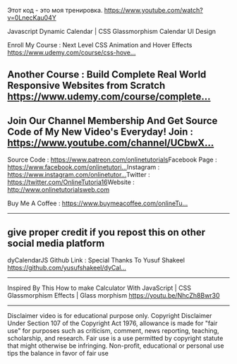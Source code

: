 Этот код - это моя тренировка.
https://www.youtube.com/watch?v=0LnecKau04Y

Javascript Dynamic Calendar | CSS Glassmorphism Calendar UI Design

Enroll My Course : Next Level CSS Animation and Hover Effects
https://www.udemy.com/course/css-hove...​

Another Course : Build Complete Real World Responsive Websites from Scratch
https://www.udemy.com/course/complete...​
------------------
Join Our Channel Membership And Get Source Code of My New Video's Everyday!
Join : https://www.youtube.com/channel/UCbwX...​
------------------

Source Code : https://www.patreon.com/onlinetutorials​
Facebook Page : https://www.facebook.com/onlinetutori...​
Instagram : https://www.instagram.com/onlinetutor...​
Twitter : https://twitter.com/OnlineTutoria16​
Website : http://www.onlinetutorialsweb.com​

Buy Me A Coffee : https://www.buymeacoffee.com/onlineTu...​

------------------
give proper credit if you repost this on other social media platform
------------------


dyCalendarJS Github Link :
Special Thanks To Yusuf Shakeel
https://github.com/yusufshakeel/dyCal...​

------------------
Inspired By This
How to make Calculator With JavaScript | CSS Glassmorphism Effects | Glass morphism
https://youtu.be/NhcZh8Bwr30​


------------------
Disclaimer video is for educational purpose only. Copyright Disclaimer Under Section 107 of the Copyright Act 1976, allowance is made for "fair use" for purposes such as criticism, comment, news reporting, teaching, scholarship, and research. Fair use is a use permitted by copyright statute that might otherwise be infringing. Non-profit, educational or personal use tips the balance in favor of fair use
